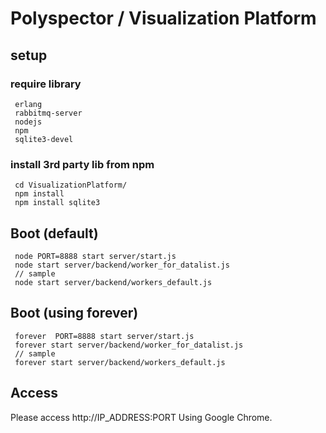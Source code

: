 # Polyspector / Visualization Platform

## setup
### require  library
```
 erlang
 rabbitmq-server
 nodejs
 npm
 sqlite3-devel
```

### install 3rd party lib from npm
```
 cd VisualizationPlatform/
 npm install
 npm install sqlite3
```

## Boot (default)
```
 node PORT=8888 start server/start.js
 node start server/backend/worker_for_datalist.js
 // sample
 node start server/backend/workers_default.js
```
## Boot (using forever)
```
 forever  PORT=8888 start server/start.js
 forever start server/backend/worker_for_datalist.js
 // sample
 forever start server/backend/workers_default.js
```
## Access
  Please access http://IP_ADDRESS:PORT Using Google Chrome.
